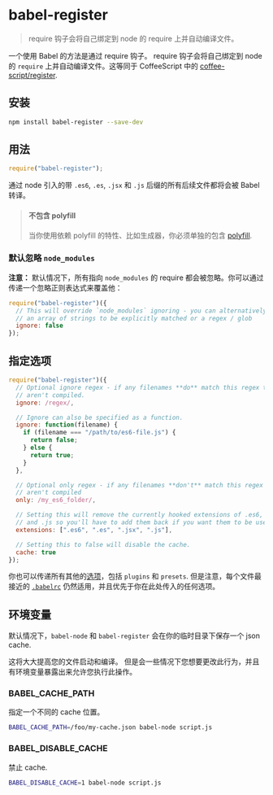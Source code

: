 # babel-register

> require 钩子会将自己绑定到 node 的 require 上并自动编译文件。

一个使用 Babel 的方法是通过 require 钩子。 require 钩子会将自己绑定到 node 的 `require` 上并自动编译文件。这等同于 CoffeeScript 中的 [coffee-script/register](http://coffeescript.org/v2/annotated-source/register.html).

## 安装

```sh
npm install babel-register --save-dev
```

## 用法

```js
require("babel-register");
```

通过 node 引入的带 `.es6`, `.es`, `.jsx`
和 `.js` 后缀的所有后续文件都将会被 Babel 转译。

<blockquote class="babel-callout babel-callout-info">
  <h4>不包含 polyfill</h4>
  <p>
    当你使用依赖 polyfill 的特性、比如生成器，你必须单独的包含 <a href="https://babeljs.io/docs/usage/polyfill/">polyfill</a>.
  </p>
</blockquote>

### 默认忽略 `node_modules`

**注意：** 默认情况下，所有指向 `node_modules` 的 require 都会被忽略。你可以通过传递一个忽略正则表达式来覆盖他：

```js
require("babel-register")({
  // This will override `node_modules` ignoring - you can alternatively pass
  // an array of strings to be explicitly matched or a regex / glob
  ignore: false
});
```

## 指定选项

```javascript
require("babel-register")({
  // Optional ignore regex - if any filenames **do** match this regex then they
  // aren't compiled.
  ignore: /regex/,

  // Ignore can also be specified as a function.
  ignore: function(filename) {
    if (filename === "/path/to/es6-file.js") {
      return false;
    } else {
      return true;
    }
  },

  // Optional only regex - if any filenames **don't** match this regex then they
  // aren't compiled
  only: /my_es6_folder/,

  // Setting this will remove the currently hooked extensions of .es6, `.es`, `.jsx`
  // and .js so you'll have to add them back if you want them to be used again.
  extensions: [".es6", ".es", ".jsx", ".js"],

  // Setting this to false will disable the cache.
  cache: true
});
```

你也可以传递所有其他的[选项](https://babeljs.io/docs/usage/api/#options)，包括  `plugins` 和 `presets`. 但是注意，每个文件最接近的 [`.babelrc`](https://babeljs.io/docs/usage/babelrc/) 仍然适用，并且优先于你在此处传入的任何选项。

## 环境变量

默认情况下，`babel-node` 和 `babel-register` 会在你的临时目录下保存一个 json cache.

这将大大提高您的文件启动和编译。 但是会一些情况下您想要更改此行为，并且有环境变量暴露出来允许您执行此操作。

### BABEL_CACHE_PATH

指定一个不同的 cache 位置。

```sh
BABEL_CACHE_PATH=/foo/my-cache.json babel-node script.js
```

### BABEL_DISABLE_CACHE

禁止 cache.

```sh
BABEL_DISABLE_CACHE=1 babel-node script.js
```
